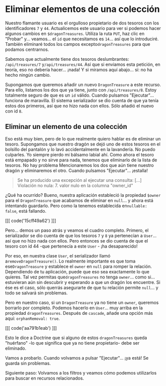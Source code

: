 # Eliminar elementos de una colección

Nuestro flamante usuario es el orgulloso propietario de dos tesoros con los identificadores `7` y `44`. Actualicemos este usuario para ver si podemos hacer algunos cambios en `$dragonTreasures`. Utiliza la ruta `PUT`, haz clic en "Probar" y... veamos... el `id` que necesitamos es `14`... así que lo introduciré. También eliminaré todos los campos excepto`dragonTreasures` para que podamos centrarnos.

Sabemos que actualmente tiene dos tesoros deslumbrantes: `/api/treasures/7` y`/api/treasures/44`. Así que si enviamos esta petición, en teoría, eso no debería hacer... ¡nada! Y si miramos aquí abajo... sí: no ha hecho ningún cambio.

Supongamos que queremos añadir un nuevo `DragonTreasure` a este recurso. Para ello, listamos los dos que ya tiene, junto con `/api/treasures/8`. Estoy totalmente seguro de que es un `id` válido. Cuando pulsamos "Ejecutar"... funciona de maravilla. El sistema serializador se dio cuenta de que ya tenía estos dos primeros, así que no hizo nada con ellos. Sólo añadió el nuevo con id `8`.

## Eliminar un elemento de una colección

Eso está muy bien, pero de lo que realmente quiero hablar es de eliminar un tesoro. Supongamos que nuestro dragón se dejó uno de estos tesoros en el bolsillo del pantalón y lo lavó accidentalmente en la lavandería. No puedo culparles. Yo siempre pierdo mi bálsamo labial ahí. Como ahora el tesoro está empapado y no sirve para nada, tenemos que eliminarlo de la lista de tesoros. No hay problema Mencionaremos los dos que aún tiene nuestro dragón y eliminaremos el otro. Cuando pulsamos "Ejecutar"... ¡estalla!

> Se ha producido una excepción al ejecutar una consulta: [...] Violación no nula: 7.
> valor nulo en la columna "owner_id"

¿Qué ha ocurrido? Bueno, nuestra aplicación estableció la propiedad `$owner` para el `DragonTreasure` que acabamos de eliminar en `null`... y ahora está intentando guardarlo. Pero como la tenemos establecida en`nullable: false`, está fallando.

[[[ code('15cff49a62') ]]]

Pero... demos un paso atrás y veamos el cuadro completo. Primero, el serializador se dio cuenta de que los tesoros `7` y `8` ya pertenecían a `User`... así que no hizo nada con ellos. Pero entonces se dio cuenta de que el tesoro con id 44 -que pertenecía a este `User` - ¡ha desaparecido!

Por eso, en nuestra clase `User`, el serializador llamó a`removeDragonTreasure()`. Lo realmente importante es que toma ese`DragonTreasure` y establece el `owner` en `null` para romper la relación. Dependiendo de tu aplicación, puede que eso sea exactamente lo que quieres. Tal vez permitas que`dragonTreasures` no tenga `owner`... como si... estuvieran aún sin descubrir y esperando a que un dragón los encuentre. Si ése es el caso, sólo querrás asegurarte de que tu relación permite `null`... y todo se salvará sin problemas.

Pero en nuestro caso, si un `DragonTreasure` ya no tiene un `owner`, queremos borrarlo por completo. Podemos hacerlo en `User`... muy arriba en la propiedad `dragonTreasures`. Después de `cascade`, añade una opción más aquí: `orphanRemoval: true`.

[[[ code('aa791b1eab') ]]]

Esto le dice a Doctrine que si alguno de estos `dragonTreasures` queda "huérfano" -lo que significa que ya no tiene propietario- debe ser eliminado.

Vamos a probarlo. Cuando volvamos a pulsar "Ejecutar"... ¡ya está! Se guarda sin problemas.

Siguiente paso: Volvamos a los filtros y veamos cómo podemos utilizarlos para buscar en recursos relacionados.
